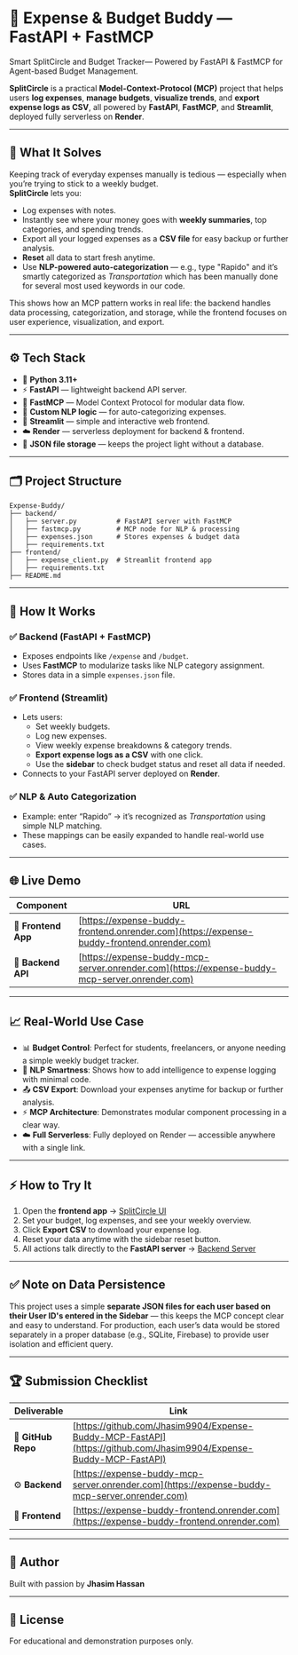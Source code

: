 # 💸 Expense & Budget Buddy — FastAPI + FastMCP

Smart SplitCircle and Budget Tracker— Powered by FastAPI &amp; FastMCP for Agent-based Budget Management.

**SplitCircle** is a practical **Model-Context-Protocol (MCP)** project that helps users **log expenses**, **manage budgets**, **visualize trends**, and **export expense logs as CSV**, all powered by **FastAPI**, **FastMCP**, and **Streamlit**, deployed fully serverless on **Render**.

---

## 🚀 **What It Solves**

Keeping track of everyday expenses manually is tedious — especially when you’re trying to stick to a weekly budget.  
**SplitCircle** lets you:

- Log expenses with notes.
- Instantly see where your money goes with **weekly summaries**, top categories, and spending trends.
- Export all your logged expenses as a **CSV file** for easy backup or further analysis.
- **Reset** all data to start fresh anytime.
- Use **NLP-powered auto-categorization** — e.g., type "Rapido" and it’s smartly categorized as _Transportation_ which has been manually done for several most used keywords in our code.

This shows how an MCP pattern works in real life: the backend handles data processing, categorization, and storage, while the frontend focuses on user experience, visualization, and export.

---

## ⚙️ **Tech Stack**

- 🐍 **Python 3.11+**
- ⚡ **FastAPI** — lightweight backend API server.
- 🔗 **FastMCP** — Model Context Protocol for modular data flow.
- 🧠 **Custom NLP logic** — for auto-categorizing expenses.
- 🎨 **Streamlit** — simple and interactive web frontend.
- ☁️ **Render** — serverless deployment for backend & frontend.
- 📂 **JSON file storage** — keeps the project light without a database.

---

## 🗂️ **Project Structure**

```plaintext
Expense-Buddy/
├── backend/
│   ├── server.py          # FastAPI server with FastMCP
│   ├── fastmcp.py         # MCP node for NLP & processing
│   ├── expenses.json      # Stores expenses & budget data
│   ├── requirements.txt
├── frontend/
│   ├── expense_client.py  # Streamlit frontend app
│   ├── requirements.txt
├── README.md
```

---

## 🧩 **How It Works**

### ✅ **Backend (FastAPI + FastMCP)**

- Exposes endpoints like `/expense` and `/budget`.
- Uses **FastMCP** to modularize tasks like NLP category assignment.
- Stores data in a simple `expenses.json` file.

### ✅ **Frontend (Streamlit)**

- Lets users:
  - Set weekly budgets.
  - Log new expenses.
  - View weekly expense breakdowns & category trends.
  - **Export expense logs as a CSV** with one click.
  - Use the **sidebar** to check budget status and reset all data if needed.
- Connects to your FastAPI server deployed on **Render**.

### ✅ **NLP & Auto Categorization**

- Example: enter “Rapido” → it’s recognized as _Transportation_ using simple NLP matching.
- These mappings can be easily expanded to handle real-world use cases.

---

## 🌐 **Live Demo**

| Component           | URL                                                                                            |
| ------------------- | ---------------------------------------------------------------------------------------------- |
| 🎨 **Frontend App** | [https://expense-buddy-frontend.onrender.com](https://expense-buddy-frontend.onrender.com)     |
| 🚀 **Backend API**  | [https://expense-buddy-mcp-server.onrender.com](https://expense-buddy-mcp-server.onrender.com) |

---

## 📈 **Real-World Use Case**

- 📊 **Budget Control**: Perfect for students, freelancers, or anyone needing a simple weekly budget tracker.
- 🧠 **NLP Smartness**: Shows how to add intelligence to expense logging with minimal code.
- 📤 **CSV Export**: Download your expenses anytime for backup or further analysis.
- ⚡ **MCP Architecture**: Demonstrates modular component processing in a clear way.
- ☁️ **Full Serverless**: Fully deployed on Render — accessible anywhere with a single link.

---

## ⚡ **How to Try It**

1. Open the **frontend app** → [SplitCircle UI](https://expense-buddy-frontend.onrender.com)
2. Set your budget, log expenses, and see your weekly overview.
3. Click **Export CSV** to download your expense log.
4. Reset your data anytime with the sidebar reset button.
5. All actions talk directly to the **FastAPI server** → [Backend Server](https://expense-buddy-mcp-server.onrender.com)

---

## ✅ **Note on Data Persistence**

This project uses a simple **separate JSON files for each user based on their User ID's entered in the Sidebar** — this keeps the MCP concept clear and easy to understand.
For production, each user’s data would be stored separately in a proper database (e.g., SQLite, Firebase) to provide user isolation and efficient query.

---

## 🏆 **Submission Checklist**

| Deliverable        | Link                                                                                                               |
| ------------------ | ------------------------------------------------------------------------------------------------------------------ |
| 📂 **GitHub Repo** | [https://github.com/Jhasim9904/Expense-Buddy-MCP-FastAPI](https://github.com/Jhasim9904/Expense-Buddy-MCP-FastAPI) |
| ⚙️ **Backend**     | [https://expense-buddy-mcp-server.onrender.com](https://expense-buddy-mcp-server.onrender.com)                     |
| 🎨 **Frontend**    | [https://expense-buddy-frontend.onrender.com](https://expense-buddy-frontend.onrender.com)                         |

---

## 🙌 **Author**

Built with passion by **Jhasim Hassan**

---

## 📜 **License**

For educational and demonstration purposes only.

```

```
